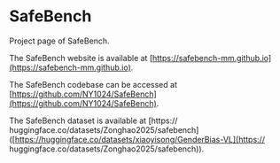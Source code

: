 # SafeBench

Project page of SafeBench.

The SafeBench website is available at [https://safebench-mm.github.io](https://safebench-mm.github.io). 

The SafeBench codebase can be accessed at [https://github.com/NY1024/SafeBench](https://github.com/NY1024/SafeBench).

The SafeBench dataset is available at [https:// huggingface.co/datasets/Zonghao2025/safebench]([https://huggingface.co/datasets/xiaoyisong/GenderBias-VL](https:// huggingface.co/datasets/Zonghao2025/safebench)).


